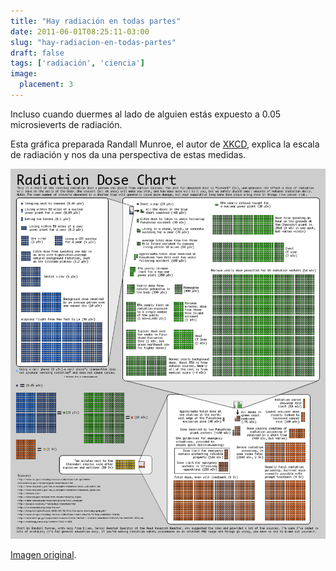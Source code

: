 ```yaml
---
title: "Hay radiación en todas partes"
date: 2011-06-01T08:25:11-03:00
slug: "hay-radiacion-en-todas-partes"
draft: false
tags: ['radiación', 'ciencia']
image:
  placement: 3
---
```


Incluso cuando duermes al lado de alguien estás expuesto a 0.05
microsieverts de radiación.

Esta gráfica preparada Randall Munroe, el autor de
[XKCD](http://www.xkcd.com/), explica la escala de radiación y nos da
una perspectiva de estas medidas.

![](radiation.png)

[Imagen original](http://xkcd.com/radiation/).
